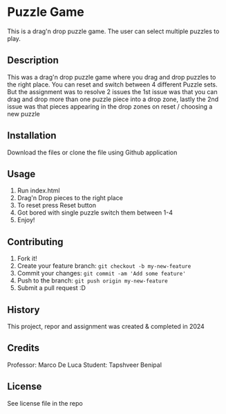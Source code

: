 # Puzzle Game
This is a drag'n drop puzzle game. The user can select multiple puzzles to play.

## Description
This was a drag'n drop puzzle game where you drag and drop puzzles to the right place. You can reset and switch between 4 different Puzzle sets. But the assignment was to resolve 2 issues the 1st issue was that you can drag and drop more than one puzzle piece into a drop zone, lastly the 2nd issue was that pieces appearing in the drop zones on reset / choosing a new puzzle

## Installation
Download the files or clone the file using Github application

## Usage
1. Run index.html
2. Drag'n Drop pieces to the right place
3. To reset press Reset button
4. Got bored with single puzzle switch them between 1-4
5. Enjoy!

## Contributing
1. Fork it!
2. Create your feature branch: `git checkout -b my-new-feature`
3. Commit your changes: `git commit -am 'Add some feature'`
4. Push to the branch: `git push origin my-new-feature`
5. Submit a pull request :D

## History
This project, repor and assignment was created & completed in 2024

## Credits
Professor: Marco De Luca
Student: Tapshveer Benipal

## License
See license file in the repo